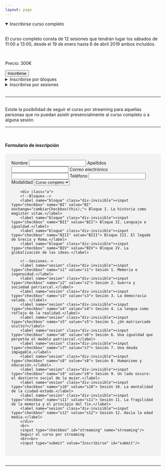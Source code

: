 ```yaml
---
layout: page
---
```


<!--Para facilitar la asistencia se han pensado tres modalidades:-->

<details open id="completo">
  <summary>Inscribirse curso completo</summary><br>
  <p>El curso completo consta de 12 sesiones que tendrán lugar los sábados de 11:00 a 13:00, desde el 19 de enero hasta 6 de abril 2019 ambos incluídos.</p><br>
  <p>Precio:  300€</p><button class="boton" onclick="cargarBoton(0)">Inscribirse</button>
  <br>
</details>

<details id="bloques">
  <summary>Inscribirse por bloques</summary><br>
  <p>El curso está dividido en cuatro bloques, cada uno de ellos compuesto de tres sesiones. Es posible inscribirse a uno o varios bloques.</p>
  <a href="{{ site.baseurl }}{% link programa/B-I.md %}">Bloque I:La historia como <i>magister vitae</i>.</a><span class="dates-inscription">19 y 26 de enero, 2 de febrero</span><br>
  <a href="{{ site.baseurl }}{% link programa/B-II.md %}">Bloque II:Lenguaje e igualdad.</a> <span class="dates-inscription"> 9, 16 y 23 de febrero</span><br>
  <a href="{{ site.baseurl }}{% link programa/B-III.md %}">Bloque III: El legado de Grecia y Roma.</a> <span class="dates-inscription"> 2, 9 y 16 de marzo</span><br>
  <a href="{{ site.baseurl }}{% link programa/B-IV.md %}">Bloque IV: La globalización de las ideas.</a><span class="dates-inscription">23 y 30 de marzo, 6 abril</span><br><br>
  <p>Precio: 100€ por bloque.</p><button class="boton" onclick="cargarBoton(1)">Inscribirse</button>
  <br>
</details>


<details id="sesiones">
  <summary>Inscribirse por sesiones</summary>
  <br>
  <a href="../programa/B-I.html#sesion1">Sesión 1. Memoria e ingenuidad.</a><span class="dates-inscription">19 Enero</span><br>
  <a href="../programa/B-I.html#sesion2">Sesión 2. Guerra y sociedad patriarcal.</a><span class="dates-inscription">26 Enero </span><br>
  <a href="../programa/B-I.html#sesion3">Sesión 3. La democracia velada.</a><span class="dates-inscription">2 Febrero </span><br>
  <a href="../programa/B-II.html#sesion4">Sesión 4. La lengua como reflejo de la realidad.</a><span class="dates-inscription">9 Febrero </span><br>
  <a href="../programa/B-II.html#sesion5">Sesión 5. ¿Un matriarcado oculto?</a><span class="dates-inscription">16 Febrero </span><br>
  <a href="../programa/B-II.html#sesion6">Sesión 6. Una igualdad que perpetúa el modelo patriarcal.</a><span class="dates-inscription">23 Febrero </span><br>
  <a href="../programa/B-III.html#sesion7">Sesión 7. Una deuda impagable.</a><span class="dates-inscription">2 Marzo</span><br>
  <a href="../programa/B-III.html#sesion8">Sesión 8. Humanismo y educación.</a><span class="dates-inscription">9 Marzo </span><br>
  <a href="../programa/B-III.html#sesion9">Sesión 9. Un lado oscuro: el destierro social de la mujer.</a><span class="dates-inscription">16 Marzo </span><br>
  <a href="../programa/B-IV.html#sesion10">Sesión 10. La mentalidad de la ciudad-estado.</a><span class="dates-inscription">23 Marzo </span><br>
  <a href="../programa/B-IV.html#sesion11">Sesión 11. La fragilidad de la memoria y el principio del fin.</a><span class="dates-inscription">30 Marzo </span><br>
  <a href="../programa/B-IV.html#sesion12">Sesión 12. Hacia la edad media.</a><span class="dates-inscription">6 Abril</span><br><br>
  <p>Precio: 40€ por sesion.</p><button class="boton" onclick="cargarBoton(2)">Inscribirse</button>
  <br>
</details>

<br>
<hr>
<br>
<!--<img src="/assets/images/tuba.png" alt="Telégrafo acústico antigua grecia" /><br>-->
Existe la posibilidad de seguir el curso por streaming para aquellas personas que no puedan asistir presencialmente al curso completo o a alguna sesión.
<hr>
<br>
<a id="formulario"></a>
<h4>Formulario de inscripción</h4 >
<div style="border-radius: 5px;background-color: #f2f2f2;padding: 20px;">
<form accept-charset="UTF-8" action="https://formcarry.com/s/5pYNQCAMaX1" method="post">
  <!-- the redirect_to is optional, the form will redirect to the referrer on submission -->
        <label for="nombre">Nombre</label>
        <input type="text" id="nombre" name="nombre" required/>
        <label for="apellidos">Apellidos</label>
        <input type="text" id="apellidos" name="apellidos" required/>
        <label for="email">Correo electrónico</label>
        <input type="email" id="email"  name="email" required/>
        <label for="telefono">Teléfono</label>
        <input type="tel" id="telefono" name="telefono"/>
        <label for="opcion">Modalidad</label>
        <select name="opcion" onchange="updateCheckBox(this)">
        <option value="todo" selected>Curso completo</option>
        <option value="bloques">Por bloques</option>
        <option value="sesiones">Por sesiones</option>
        <input type="hidden" name="_gotcha">
        </select>

        <div class="a">
        <!--Bloques-->
        <label name="bloque" class="div-invisible"><input type="checkbox" name="BI" value="BI" onchange="cambiarCheckbox(this);"> Bloque I. La historia como magister vitae.</label>
        <label name="bloque" class="div-invisible"><input type="checkbox" name="BII" value="BII"> Bloque II. Lenguaje e igualdad.</label>
        <label name="bloque" class="div-invisible"><input type="checkbox" name="BIII" value="BIII"> Bloque III. El legado de Grecia y Roma.</label>
        <label name="bloque" class="div-invisible"><input type="checkbox" name="BIV" value="BIV"> Bloque IV. La globalización de las ideas.</label>

        <!--Sesiones-->
        <label name="sesion" class="div-invisible"><input type="checkbox" name="s1" value="s1"> Sesión 1. Memoria e ingenuidad.</label>
        <label name="sesion" class="div-invisible"><input type="checkbox" name="s2" value="s2"> Sesión 2. Guerra y sociedad patriarcal.</label>
        <label name="sesion" class="div-invisible"><input type="checkbox" name="s3" value="s3"> Sesión 3. La democracia velada. </label>
        <label name="sesion" class="div-invisible"><input type="checkbox" name="s4" value="s4"> Sesión 4. La lengua como reflejo de la realidad.</label>
        <label name="sesion" class="div-invisible"><input type="checkbox" name="s5" value="s5"> Sesión 5. ¿Un matriarcado oculto?</label>
        <label name="sesion" class="div-invisible"><input type="checkbox" name="s6" value="s6"> Sesión 6. Una igualdad que perpetúa el modelo patriarcal.</label>
        <label name="sesion" class="div-invisible"><input type="checkbox" name="s7" value="s7"> Sesión 7. Una deuda impagable.</label>
        <label name="sesion" class="div-invisible"><input type="checkbox" name="s8" value="s8"> Sesión 8. Humanismo y educación.</label>
        <label name="sesion" class="div-invisible"><input type="checkbox" name="s9" value="s9"> Sesión 9. Un lado oscuro: el destierro social de la mujer.</label>
        <label name="sesion" class="div-invisible"><input type="checkbox" name="s10" value="s10"> Sesión 10. La mentalidad de la ciudad-estado.</label>
        <label name="sesion" class="div-invisible"><input type="checkbox" name="s11" value="s11"> Sesión 11. La fragilidad de la memoria y el principio del fin.</label>
        <label name="sesion" class="div-invisible"><input type="checkbox" name="s12" value="s12"> Sesión 12. Hacia la edad media.</label>
        </div>
        <br>
        <input type="checkbox" id="streaming" name="streaming"/>
        Seguir el curso por streaming
        <br><br>
        <input type="submit" value="Inscribirse" id="submit"/>

   <!-- the redirect_to is optional, the form will redirect to the referrer on submission -->



</form></div>


<br>
<hr>
